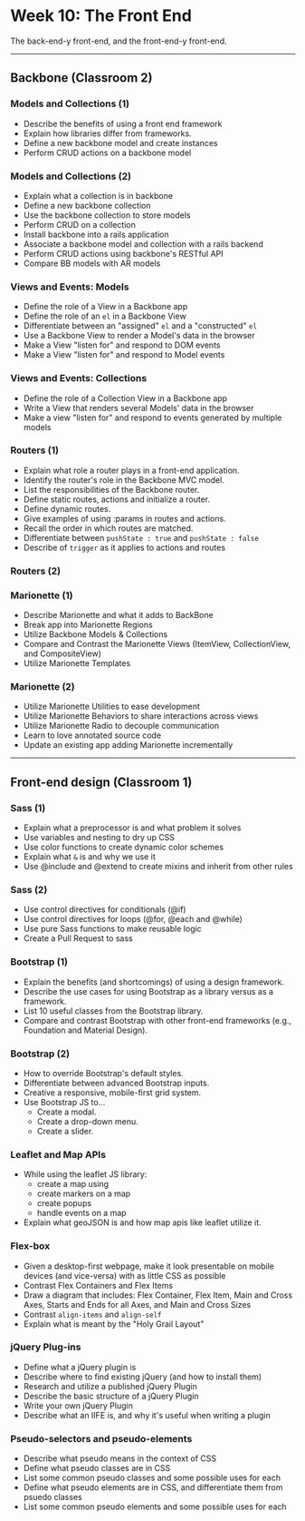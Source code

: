 # Week 10: The Front End

The back-end-y front-end, and the front-end-y front-end.

-----

## Backbone (Classroom 2)

### Models and Collections (1)

- Describe the benefits of using a front end framework
- Explain how libraries differ from frameworks.
- Define a new backbone model and create instances
- Perform CRUD actions on a backbone model

### Models and Collections (2)

- Explain what a collection is in backbone
- Define a new backbone collection
- Use the backbone collection to store models
- Perform CRUD on a collection
- Install backbone into a rails application
- Associate a backbone model and collection with a rails backend
- Perform CRUD actions using backbone's RESTful API
- Compare BB models with AR models


### Views and Events: Models
- Define the role of a View in a Backbone app
- Define the role of an `el` in a Backbone View
- Differentiate between an "assigned" `el` and a "constructed" `el`
- Use a Backbone View to render a Model's data in the browser
- Make a View "listen for" and respond to DOM events
- Make a View "listen for" and respond to Model events

### Views and Events: Collections
- Define the role of a Collection View in a Backbone app
- Write a View that renders several Models' data in the browser
- Make a view "listen for" and respond to events generated by multiple models

### Routers (1)
- Explain what role a router plays in a front-end application.
- Identify the router's role in the Backbone MVC model.
- List the responsibilities of the Backbone router.
- Define static routes, actions and initialize a router.
- Define dynamic routes.
- Give examples of using :params in routes and actions.
- Recall the order in which routes are matched.
- Differentiate between `pushState : true` and `pushState : false`
- Describe of `trigger` as it applies to actions and routes

### Routers (2)

### Marionette (1)

- Describe Marionette and what it adds to BackBone
- Break app into Marionette Regions
- Utilize Backbone Models & Collections
- Compare and Contrast the Marionette Views (ItemView, CollectionView, and CompositeView)
- Utilize Marionette Templates


### Marionette (2)

- Utilize Marionette Utilities to ease development
- Utilize Marionette Behaviors to share interactions across views
- Utilize Marionette Radio to decouple communication
- Learn to love annotated source code
- Update an existing app adding Marionette incrementally

-----

## Front-end design (Classroom 1)

### Sass (1)
- Explain what a preprocessor is and what problem it solves
- Use variables and nesting to dry up CSS
- Use color functions to create dynamic color schemes
- Explain what `&` is and why we use it
- Use @include and @extend to create mixins and inherit from other rules


### Sass (2)
- Use control directives for conditionals (@if)
- Use control directives for loops (@for, @each and @while)
- Use pure Sass functions to make reusable logic
- Create a Pull Request to sass


### Bootstrap (1)
- Explain the benefits (and shortcomings) of using a design framework.
- Describe the use cases for using Bootstrap as a library versus as a framework.
- List 10 useful classes from the Bootstrap library.
- Compare and contrast Bootstrap with other front-end frameworks (e.g., Foundation and Material Design).

### Bootstrap (2)
- How to override Bootstrap's default styles.
- Differentiate between advanced Bootstrap inputs.
- Creative a responsive, mobile-first grid system.
- Use Bootstrap JS to...
  - Create a modal.
  - Create a drop-down menu.
  - Create a slider.

### Leaflet and Map APIs
- While using the leaflet JS library:
  - create a map using
  - create markers on a map
  - create popups
  - handle events on a map
- Explain what geoJSON is and how map apis like leaflet utilize it.

### Flex-box
- Given a desktop-first webpage, make it look presentable on mobile devices (and vice-versa) with as little CSS as possible
- Contrast Flex Containers and Flex Items
- Draw a diagram that includes: Flex Container, Flex Item, Main and Cross Axes, Starts and Ends for all Axes, and Main and Cross Sizes
- Contrast `align-items` and `align-self`
- Explain what is meant by the "Holy Grail Layout"

### jQuery Plug-ins

- Define what a jQuery plugin is
- Describe where to find existing jQuery (and how to install them)
- Research and utilize a published jQuery Plugin
- Describe the basic structure of a jQuery Plugin
- Write your own jQuery Plugin
- Describe what an IIFE is, and why it's useful when writing a plugin

### Pseudo-selectors and pseudo-elements

- Describe what pseudo means in the context of CSS
- Define what pseudo classes are in CSS
- List some common pseudo classes and some possible uses for each
- Define what pseudo elements are in CSS, and differentiate them from psuedo classes
- List some common pseudo elements and some possible uses for each
